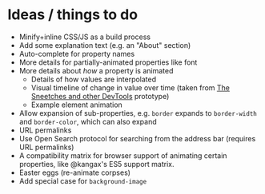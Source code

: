 # Ideas / things to do

* Minify+inline CSS/JS as a build process
* Add some explanation text (e.g. an "About" section)
* Auto-complete for property names
* More details for partially-animated properties like font
* More details about _how_ a property is animated
    * Details of how values are interpolated
    * Visual timeline of change in value over time (taken from [The Sneetches and other DevTools](https://shoehornwithteeth.com/ramblings/2014/08/the-sneetches-and-other-devtools/) prototype)
    * Example element animation
* Allow expansion of sub-properties, e.g. `border` expands to `border-width` and `border-color`, which can also expand
* URL permalinks
* Use Open Search protocol for searching from the address bar (requires URL permalinks)
* A compatibility matrix for browser support of animating certain properties, like @kangax's ES5 support matrix.
* Easter eggs (re-animate corpses)
* Add special case for `background-image`
